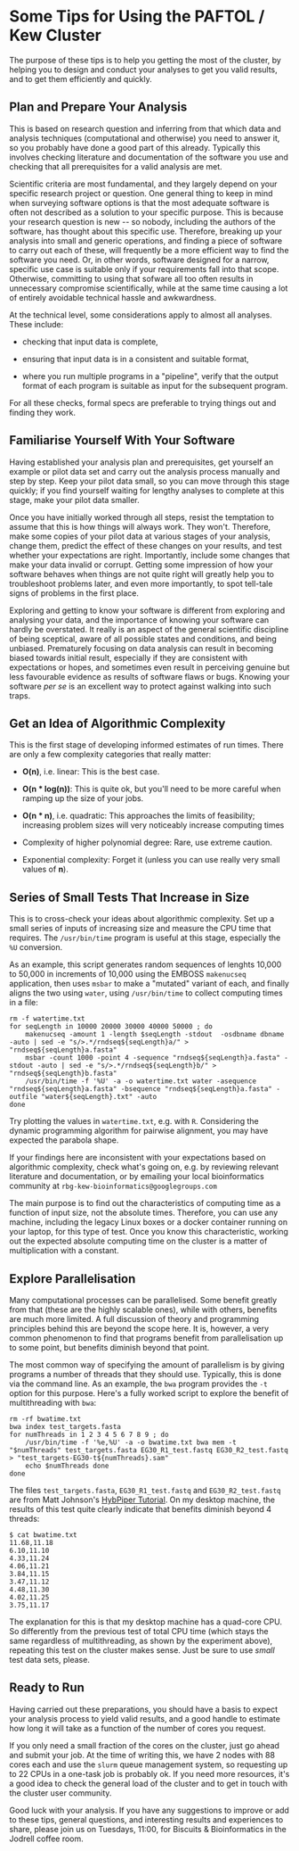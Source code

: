 # Some Tips for Using the PAFTOL / Kew Cluster

The purpose of these tips is to help you getting the most of the
cluster, by helping you to design and conduct your analyses to get you
valid results, and to get them efficiently and quickly.


## Plan and Prepare Your Analysis

This is based on research question and inferring from that which data
and analysis techniques (computational and otherwise) you need to
answer it, so you probably have done a good part of this already.
Typically this involves checking literature and documentation of the
software you use and checking that all prerequisites for a valid
analysis are met.

Scientific criteria are most fundamental, and they largely depend on
your specific research project or question. One general thing to keep
in mind when surveying software options is that the most adequate
software is often not described as a solution to your specific
purpose. This is because your research question is new -- so nobody,
including the authors of the software, has thought about this specific
use. Therefore, breaking up your analysis into small and generic
operations, and finding a piece of software to carry out each of
these, will frequently be a more efficient way to find the software
you need. Or, in other words, software designed for a narrow, specific
use case is suitable only if your requirements fall into that scope.
Otherwise, committing to using that sofware all too often results in
unnecessary compromise scientifically, while at the same time causing
a lot of entirely avoidable technical hassle and awkwardness.

At the technical level, some considerations apply to almost all
analyses. These include:

* checking that input data is complete,

* ensuring that input data is in a consistent and suitable format,

* where you run multiple programs in a "pipeline", verify that the
  output format of each program is suitable as input for the
  subsequent program.

For all these checks, formal specs are preferable to trying things out
and finding they work.


## Familiarise Yourself With Your Software

Having established your analysis plan and prerequisites, get yourself
an example or pilot data set and carry out the analysis process
manually and step by step. Keep your pilot data small, so you can move
through this stage quickly; if you find yourself waiting for lengthy
analyses to complete at this stage, make your pilot data smaller.

Once you have initially worked through all steps, resist the
temptation to assume that this is how things will always work. They
won't. Therefore, make some copies of your pilot data at various
stages of your analysis, change them, predict the effect of these
changes on your results, and test whether your expectations are right.
Importantly, include some changes that make your data invalid or
corrupt. Getting some impression of how your software behaves when
things are not quite right will greatly help you to troubleshoot
problems later, and even more importantly, to spot tell-tale signs of
problems in the first place.

Exploring and getting to know your software is different from
exploring and analysing your data, and the importance of knowing your
software can hardly be overstated. It really is an aspect of the
general scientific discipline of being sceptical, aware of all
possible states and conditions, and being unbiased. Prematurely
focusing on data analysis can result in becoming biased towards
initial result, especially if they are consistent with expectations or
hopes, and sometimes even result in perceiving genuine but less
favourable evidence as results of software flaws or bugs. Knowing your
software _per se_ is an excellent way to protect against walking into
such traps.


## Get an Idea of Algorithmic Complexity

This is the first stage of developing informed estimates of run times.
There are only a few complexity categories that really matter:

* **O(n)**, i.e. linear: This is the best case.

* **O(n * log(n))**: This is quite ok, but you'll need to be more
  careful when ramping up the size of your jobs.

* **O(n * n)**, i.e. quadratic: This approaches the limits of
  feasibility; increasing problem sizes will very noticeably
  increase computing times

* Complexity of higher polynomial degree: Rare, use extreme caution.

* Exponential complexity: Forget it (unless you can use really very small values of **n**).


## Series of Small Tests That Increase in Size

This is to cross-check your ideas about algorithmic complexity. Set up
a small series of inputs of increasing size and measure the CPU time
that requires. The `/usr/bin/time` program is useful at this stage,
especially the `%U` conversion.

As an example, this script generates random sequences of lenghts
10,000 to 50,000 in increments of 10,000 using the EMBOSS `makenucseq`
application, then uses `msbar` to make a "mutated" variant of each,
and finally aligns the two using `water`, using `/usr/bin/time` to
collect computing times in a file:
```
rm -f watertime.txt
for seqLength in 10000 20000 30000 40000 50000 ; do
    makenucseq -amount 1 -length $seqLength -stdout  -osdbname dbname -auto | sed -e "s/>.*/rndseq${seqLength}a/" > "rndseq${seqLength}a.fasta"
    msbar -count 1000 -point 4 -sequence "rndseq${seqLength}a.fasta" -stdout -auto | sed -e "s/>.*/rndseq${seqLength}b/" > "rndseq${seqLength}b.fasta"
    /usr/bin/time -f '%U' -a -o watertime.txt water -asequence "rndseq${seqLength}a.fasta" -bsequence "rndseq${seqLength}a.fasta" -outfile "water${seqLength}.txt" -auto
done
```
Try plotting the values in `watertime.txt`, e.g. with `R`. Considering
the dynamic programming algorithm for pairwise alignment, you may have
expected the parabola shape.

If your findings here are inconsistent with your expectations based on
algorithmic complexity, check what's going on, e.g. by reviewing
relevant literature and documentation, or by emailing your local
bioinformatics community at
`rbg-kew-bioinformatics@googlegroups.com`

The main purpose is to find out the characteristics of computing time
as a function of input size, not the absolute times. Therefore, you
can use any machine, including the legacy Linux boxes or a docker
container running on your laptop, for this type of test. Once you know
this characteristic, working out the expected absolute computing time
on the cluster is a matter of multiplication with a constant.


## Explore Parallelisation

Many computational processes can be parallelised. Some benefit greatly
from that (these are the highly scalable ones), while with others,
benefits are much more limited. A full discussion of theory and
programming principles behind this are beyond the scope here. It is,
however, a very common phenomenon to find that programs benefit from
parallelisation up to some point, but benefits diminish beyond that
point.

The most common way of specifying the amount of parallelism is by
giving programs a number of threads that they should use. Typically,
this is done via the command line. As an example, the `bwa` program
provides the `-t` option for this purpose. Here's a fully worked
script to explore the benefit of multithreading with `bwa`:

```
rm -rf bwatime.txt
bwa index test_targets.fasta
for numThreads in 1 2 3 4 5 6 7 8 9 ; do
    /usr/bin/time -f '%e,%U' -a -o bwatime.txt bwa mem -t "$numThreads" test_targets.fasta EG30_R1_test.fastq EG30_R2_test.fastq > "test_targets-EG30-t${numThreads}.sam"
    echo $numThreads done
done
```

The files `test_targets.fasta`, `EG30_R1_test.fastq` and
`EG30_R2_test.fastq` are from Matt Johnson's [HybPiper
Tutorial](https://github.com/mossmatters/HybPiper/wiki/Tutorial). On
my desktop machine, the results of this test quite clearly indicate
that benefits diminish beyond 4 threads:

```
$ cat bwatime.txt
11.68,11.18
6.10,11.10
4.33,11.24
4.06,11.21
3.84,11.15
3.47,11.12
4.48,11.30
4.02,11.25
3.75,11.17
```

The explanation for this is that my desktop machine has a quad-core
CPU. So differently from the previous test of total CPU time (which
stays the same regardless of multithreading, as shown by the
experiment above), repeating this test on the cluster makes sense.
Just be sure to use _small_ test data sets, please.


## Ready to Run

Having carried out these preparations, you should have a basis to
expect your analysis process to yield valid results, and a good handle
to estimate how long it will take as a function of the number of cores
you request.

If you only need a small fraction of the cores on the cluster, just go
ahead and submit your job. At the time of writing this, we have 2
nodes with 88 cores each and use the `slurm` queue management system,
so requesting up to 22 CPUs in a one-task job is probably ok. If you
need more resources, it's a good idea to check the general load of the
cluster and to get in touch with the cluster user community.

Good luck with your analysis. If you have any suggestions to improve
or add to these tips, general questions, and interesting results and
experiences to share, please join us on Tuesdays, 11:00, for Biscuits
& Bioinformatics in the Jodrell coffee room.
